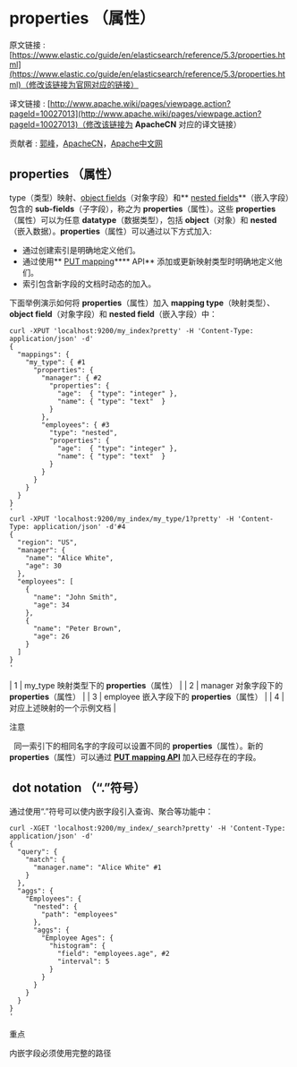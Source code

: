 # properties （属性）

原文链接 : [https://www.elastic.co/guide/en/elasticsearch/reference/5.3/properties.html](https://www.elastic.co/guide/en/elasticsearch/reference/5.3/properties.html)（修改该链接为官网对应的链接）

译文链接 : [http://www.apache.wiki/pages/viewpage.action?pageId=10027013](http://www.apache.wiki/pages/viewpage.action?pageId=10027013)（修改该链接为 **ApacheCN** 对应的译文链接）

贡献者 : [郭峰](/display/~guofeng)，[ApacheCN](/display/~apachecn)，[Apache中文网](/display/~apachechina)

## properties （属性）

type（类型）映射、[object fields](https://www.elastic.co/guide/en/elasticsearch/reference/5.3/object.html)（对象字段）和** [nested fields](https://www.elastic.co/guide/en/elasticsearch/reference/5.3/nested.html)**（嵌入字段）包含的 **sub-fields**（子字段），称之为 **properties**（属性）。这些 **properties**（属性）可以为任意 **datatype**（数据类型），包括 **object**（对象）和 **nested**（嵌入数据）。**properties**（属性）可以通过以下方式加入:

*   通过创建索引是明确地定义他们。
*   通过使用** [PUT mapping](https://www.elastic.co/guide/en/elasticsearch/reference/5.3/indices-put-mapping.html "Put Mapping")**** API** 添加或更新映射类型时明确地定义他们。
*   索引包含新字段的文档时动态的加入。

下面举例演示如何将 **properties**（属性）加入 **mapping type**（映射类型）、**object field**（对象字段）和 **nested field**（嵌入字段）中：

```
curl -XPUT 'localhost:9200/my_index?pretty' -H 'Content-Type: application/json' -d'
{
  "mappings": {
    "my_type": { #1
      "properties": {
        "manager": { #2
          "properties": {
            "age":  { "type": "integer" },
            "name": { "type": "text"  }
          }
        },
        "employees": { #3
          "type": "nested",
          "properties": {
            "age":  { "type": "integer" },
            "name": { "type": "text"  }
          }
        }
      }
    }
  }
}
'
curl -XPUT 'localhost:9200/my_index/my_type/1?pretty' -H 'Content-Type: application/json' -d'#4
{
  "region": "US",
  "manager": {
    "name": "Alice White",
    "age": 30
  },
  "employees": [
    {
      "name": "John Smith",
      "age": 34
    },
    {
      "name": "Peter Brown",
      "age": 26
    }
  ]
}
'
```

| 1 | my_type 映射类型下的 **properties**（属性） |
| 2 | manager 对象字段下的 **properties**（属性） |
| 3 | employee 嵌入字段下的 **properties**（属性） |
| 4 | 对应上述映射的一个示例文档 |

注意

  同一索引下的相同名字的字段可以设置不同的 **properties**（属性）。新的 **properties**（属性）可以通过 **[PUT mapping API](https://www.elastic.co/guide/en/elasticsearch/reference/5.3/indices-put-mapping.html "Put Mapping")** 加入已经存在的字段。

##  dot notation （“.”符号）

通过使用“.”符号可以使内嵌字段引入查询、聚合等功能中：

```
curl -XGET 'localhost:9200/my_index/_search?pretty' -H 'Content-Type: application/json' -d'
{
  "query": {
    "match": {
      "manager.name": "Alice White" #1
    }
  },
  "aggs": {
    "Employees": {
      "nested": {
        "path": "employees"
      },
      "aggs": {
        "Employee Ages": {
          "histogram": {
            "field": "employees.age", #2
            "interval": 5
          }
        }
      }
    }
  }
}
'
```

重点

内嵌字段必须使用完整的路径